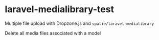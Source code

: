 # laravel-medialibrary-test

Multiple file upload with Dropzone.js and `spatie/laravel-medialibrary`

Delete all media files associated with a model
